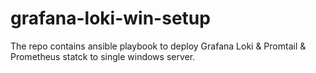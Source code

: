 # grafana-loki-win-setup

The repo contains ansible playbook to deploy Grafana Loki & Promtail & Prometheus  statck to single windows server.

